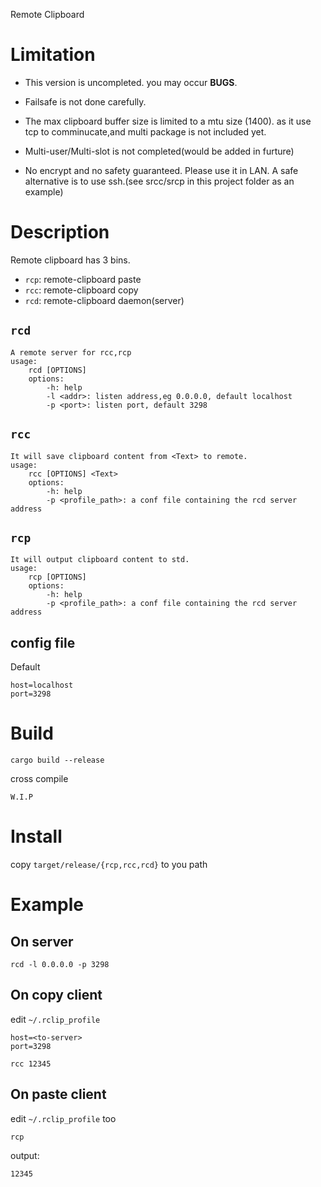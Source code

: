 Remote Clipboard

# Limitation
- This version is uncompleted. you may occur **BUGS**.

- Failsafe is not done carefully.

- The max clipboard buffer size is limited to a mtu size (1400).
as it use tcp to comminucate,and multi package is not included yet.

- Multi-user/Multi-slot is not completed(would be added in furture)

- No encrypt and no safety guaranteed. Please use it in LAN.
A safe alternative is to use ssh.(see srcc/srcp in this project folder as an example)

# Description
Remote clipboard has 3 bins.
- `rcp`: remote-clipboard paste
- `rcc`: remote-clipboard copy
- `rcd`: remote-clipboard daemon(server)

## `rcd`
```
A remote server for rcc,rcp
usage:
    rcd [OPTIONS]
    options:
        -h: help
        -l <addr>: listen address,eg 0.0.0.0, default localhost
        -p <port>: listen port, default 3298
```
## `rcc`
```
It will save clipboard content from <Text> to remote.
usage:
    rcc [OPTIONS] <Text>
    options:
        -h: help
        -p <profile_path>: a conf file containing the rcd server address
```

## `rcp`
```
It will output clipboard content to std.
usage:
    rcp [OPTIONS]
    options:
        -h: help
        -p <profile_path>: a conf file containing the rcd server address
```

## config file
Default
```
host=localhost
port=3298
```
# Build
```
cargo build --release
```

cross compile
```
W.I.P
```

# Install
copy
`target/release/{rcp,rcc,rcd}` to you path


# Example
## On server
```
rcd -l 0.0.0.0 -p 3298
```

## On copy client

edit `~/.rclip_profile`
```
host=<to-server>
port=3298
```

```
rcc 12345
```

## On paste client
edit `~/.rclip_profile` too
```
rcp 
```
output:
```
12345
```